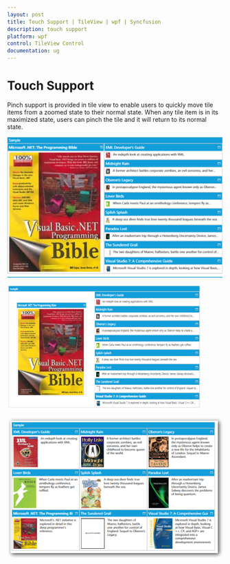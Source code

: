 ```yaml
---
layout: post
title: Touch Support | TileView | wpf | Syncfusion
description: touch support
platform: wpf
control: TileView Control
documentation: ug
---
```


# Touch Support

Pinch support is provided in tile view to enable users to quickly move tile items from a zoomed state to their normal state. When any tile item is in its maximized state, users can pinch the tile and it will return to its normal state.



![C:/Users/ravuthasamyd/Desktop/Tileviewnew.png](Touch-Support_images/Touch-Support_img1.png)



![](Touch-Support_images/Touch-Support_img2.png)





![](Touch-Support_images/Touch-Support_img3.png)





